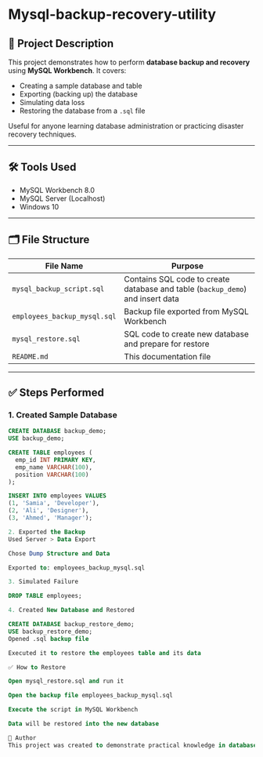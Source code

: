 # Mysql-backup-recovery-utility


## 📌 Project Description

This project demonstrates how to perform **database backup and recovery** using **MySQL Workbench**. It covers:
- Creating a sample database and table
- Exporting (backing up) the database
- Simulating data loss
- Restoring the database from a `.sql` file

Useful for anyone learning database administration or practicing disaster recovery techniques.

---

## 🛠 Tools Used

- MySQL Workbench 8.0
- MySQL Server (Localhost)
- Windows 10

---

## 🗂️ File Structure

| File Name                      | Purpose                                      |
|-------------------------------|----------------------------------------------|
| `mysql_backup_script.sql`     | Contains SQL code to create database and table (`backup_demo`) and insert data |
| `employees_backup_mysql.sql`  | Backup file exported from MySQL Workbench    |
| `mysql_restore.sql`           | SQL code to create new database and prepare for restore |
| `README.md`                   | This documentation file                      |

---

## ✅ Steps Performed

### 1. Created Sample Database
```sql
CREATE DATABASE backup_demo;
USE backup_demo;

CREATE TABLE employees (
  emp_id INT PRIMARY KEY,
  emp_name VARCHAR(100),
  position VARCHAR(100)
);

INSERT INTO employees VALUES
(1, 'Samia', 'Developer'),
(2, 'Ali', 'Designer'),
(3, 'Ahmed', 'Manager');

2. Exported the Backup
Used Server > Data Export

Chose Dump Structure and Data

Exported to: employees_backup_mysql.sql

3. Simulated Failure

DROP TABLE employees;

4. Created New Database and Restored

CREATE DATABASE backup_restore_demo;
USE backup_restore_demo;
Opened .sql backup file

Executed it to restore the employees table and its data

✅ How to Restore

Open mysql_restore.sql and run it

Open the backup file employees_backup_mysql.sql

Execute the script in MySQL Workbench

Data will be restored into the new database

📌 Author
This project was created to demonstrate practical knowledge in database backup and recovery using MySQL.







